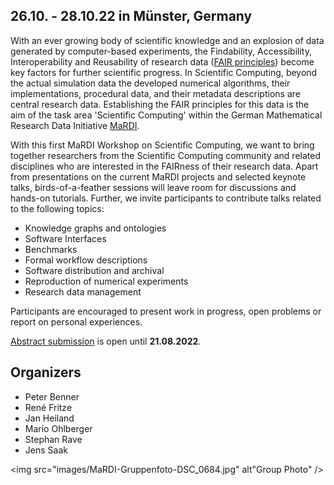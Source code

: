 <!--
.. title: 1st MaRDI Workshop on Scientific Computing
.. slug: index
.. date: 2022-03-02 14:46:31 UTC+01:00
.. tags:
.. category:
.. link:
.. description:
.. type: text
.. pagekind: main_index
-->

## 26.10. - 28.10.22 in Münster, Germany

With an ever growing body of scientific knowledge and an explosion of data generated by computer-based experiments, the Findability, Accessibility, Interoperability and Reusability of research data ([FAIR principles](https://www.go-fair.org/fair-principles/)) become key factors for further scientific progress. In Scientific Computing, beyond the actual simulation data the developed numerical algorithms, their implementations, procedural data, and their metadata descriptions are central research data. Establishing the FAIR principles for this data is the aim of the task area 'Scientific Computing' within the German Mathematical Research Data Initiative [MaRDI](https://www.mardi4nfdi.de/).

With this first MaRDI Workshop on Scientific Computing, we want to bring together researchers from the Scientific Computing community and related disciplines who are interested in the FAIRness of their research data. Apart from presentations on the current MaRDI projects and selected keynote talks, birds-of-a-feather sessions will leave room for discussions and hands-on tutorials. Further, we invite participants to contribute talks related to the following topics:

- Knowledge graphs and ontologies
- Software Interfaces
- Benchmarks
- Formal workflow descriptions
- Software distribution and archival
- Reproduction of numerical experiments
- Research data management

Participants are encouraged to present work in progress, open problems or report on personal experiences.

[Abstract submission](/participate) is open until **21.08.2022**.


## Organizers

- Peter Benner
- René Fritze
- Jan Heiland
- Mario Ohlberger
- Stephan Rave
- Jens Saak

<img src="images/MaRDI-Gruppenfoto-DSC_0684.jpg" alt"Group Photo" />
